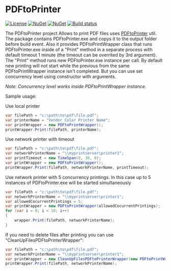 # PDFtoPrinter

[![License](https://img.shields.io/badge/license-MIT-blue.svg)](https://github.com/DarqueWarrior/generator-team/blob/master/LICENSE)
[![NuGet](https://img.shields.io/nuget/v/PDFtoPrinter.svg)](https://www.nuget.org/packages/PDFtoPrinter/)
[![NuGet](https://img.shields.io/nuget/dt/PDFtoPrinter.svg)](https://www.nuget.org/packages/PDFtoPrinter/)
[![Build status](https://vishnevsky.visualstudio.com/PDFtoPrinter/_apis/build/status/PDFtoPrinter%20Build)](https://vishnevsky.visualstudio.com/PDFtoPrinter/_build/latest?definitionId=1)

The PDFtoPrinter project Allows to print PDF files uses [PDFtoPrinter](http://www.columbia.edu/~em36/pdftoprinter.html) util. The package contains PDFtoPrinter.exe and copys it to the output folder before build event. Also it provides PDFtoPrintWrapper class that runs PDFtoPrinter.exe inside of a "Print" method in a separate process with default timeout 1 minute (the timeout can be overrited by 3rd argument). The "Print" method runs new PDFtoPrinter.exe instance per call. By default new printing will not start while the previous from the same PDFtoPrintWrapper instance isn't completed. But you can use set concurrency level using constructor with arguments. 

*Note: Concurrency level works inside PDFtoPrintWrapper instance.*

Sample usage:

Use local printer
```C#
var filePath = "c:\path\to\pdf\file.pdf";
var printerName = "Vendor Color Printer Name";
var printWrapper = new PDFtoPrintWrapper();
printWrapper.Print(filePath, printerName);
```

Use network printer with timeout
```C#
var filePath = "c:\path\to\pdf\file.pdf";
var networkPrinterName = "\\myprintserver\printer1";
var printTimeout = new TimeSpan(0, 30, 0);
var printWrapper = new PDFtoPrintWrapper();
printWrapper.Print(filePath, networkPrinterName, printTimeout);
```

Use network printer with 5 concurrency printings. In this case up to 5 instances of PDFtoPrinter.exe will be started simultaneously
```C#
var filePath = "c:\path\to\pdf\file.pdf";
var networkPrinterName = "\\myprintserver\printer1";
var allowedCocurrentPrintings = 5;
var printWrapper = new PDFtoPrintWrapper(allowedCocurrentPrintings);
for (var i = 0; i < 10; i++)
{
    wrapper.Print(filePath, networkPrinterName);
}
```

If you need to delete files after printing you can use "CleanUpFilesPDFtoPrinterWrapper":
```C#
var filePath = "c:\path\to\pdf\file.pdf";
var networkPrinterName = "\\myprintserver\printer1";
var printWrapper = new CleanUpFilesPDFtoPrinterWrapper(new PDFtoPrintWrapper());
printWrapper.Print(filePath, networkPrinterName);
```
